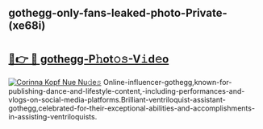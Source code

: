 ## gothegg-only-fans​-leaked-photo​-Private-(xe68i)


# <h2><a href="https://mediaupload.pro?title=gothegg&ref=git">🔗👉 🔴 gothegg-P𝚑ot𝚘𝚜-V𝚒d𝚎o</a></h2>

[![Corinna Kopf Nue Nu𝚍e𝚜](https://i.imgur.com/0qMVB7G.gif)](https://mediaupload.pro?title=gothegg&ref=git)
Online-influencer-gothegg,known-for-publishing-dance-and-lifestyle-content,-including-performances-and-vlogs-on-social-media-platforms.Brilliant-ventriloquist-assistant-gothegg,celebrated-for-their-exceptional-abilities-and-accomplishments-in-assisting-ventriloquists.  